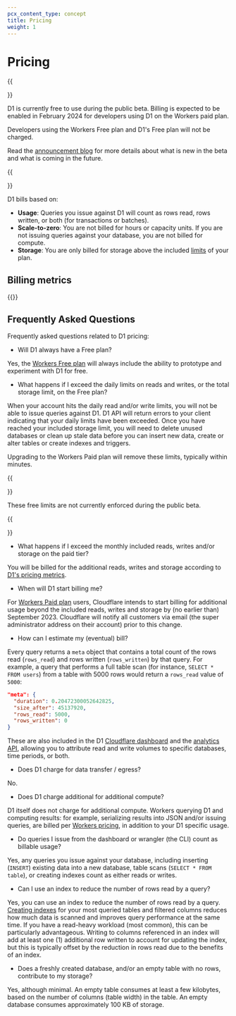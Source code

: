 ```yaml
---
pcx_content_type: concept
title: Pricing
weight: 1
---
```


# Pricing

{{<Aside type="note" header="D1 public beta">}}

D1 is currently free to use during the public beta. Billing is expected to be enabled in February 2024 for developers using D1 on the Workers paid plan.

Developers using the Workers Free plan and D1's Free plan will not be charged.

Read the [announcement blog](https://blog.cloudflare.com/d1-open-beta-is-here/) for more details about what is new in the beta and what is coming in the future.

{{</Aside>}}

D1 bills based on:

- **Usage**: Queries you issue against D1 will count as rows read, rows written, or both (for transactions or batches).
- **Scale-to-zero**: You are not billed for hours or capacity units. If you are not issuing queries against your database, you are not billed for compute.
- **Storage**: You are only billed for storage above the included [limits](/d1/platform/limits/) of your plan.

## Billing metrics

{{<render file="_d1-pricing.md" productFolder="workers">}}

## Frequently Asked Questions

Frequently asked questions related to D1 pricing:

- Will D1 always have a Free plan?

Yes, the [Workers Free plan](/workers/platform/pricing/#workers) will always include the ability to prototype and experiment with D1 for free.

- What happens if I exceed the daily limits on reads and writes, or the total storage limit, on the Free plan?

When your account hits the daily read and/or write limits, you will not be able to issue queries against D1. D1 API will return errors to your client indicating that your daily limits have been exceeded. Once you have reached your included storage limit, you will need to delete unused databases or clean up stale data before you can insert new data, create or alter tables or create indexes and triggers.

Upgrading to the Workers Paid plan will remove these limits, typically within minutes.

{{<Aside type="note">}}

These free limits are not currently enforced during the public beta.

{{</Aside>}}

- What happens if I exceed the monthly included reads, writes and/or storage on the paid tier?

You will be billed for the additional reads, writes and storage according to [D1's pricing metrics](#billing-metrics).

- When will D1 start billing me?

For [Workers Paid plan](/workers/platform/pricing/#workers) users, Cloudflare intends to start billing for additional usage beyond the included reads, writes and storage by (no earlier than) September 2023. Cloudflare will notify all customers via email (the super administrator address on their account) prior to this change.

- How can I estimate my (eventual) bill?

Every query returns a `meta` object that contains a total count of the rows read (`rows_read`) and rows written (`rows_written`) by that query. For example, a query that performs a full table scan (for instance, `SELECT * FROM users`) from a table with 5000 rows would return a `rows_read` value of `5000`:

```json
"meta": {
  "duration": 0.20472300052642825,
  "size_after": 45137920,
  "rows_read": 5000,
  "rows_written": 0
}
```

These are also included in the D1 [Cloudflare dashboard](https://dash.cloudflare.com) and the [analytics API](/d1/observability/metrics-analytics/), allowing you to attribute read and write volumes to specific databases, time periods, or both.

- Does D1 charge for data transfer / egress?

No.

- Does D1 charge additional for additional compute?

D1 itself does not charge for additional compute. Workers querying D1 and computing results: for example, serializing results into JSON and/or issuing queries, are billed per [Workers pricing](/workers/platform/pricing/#workers), in addition to your D1 specific usage.

- Do queries I issue from the dashboard or wrangler (the CLI) count as billable usage?

Yes, any queries you issue against your database, including inserting (`INSERT`) existing data into a new database, table scans (`SELECT * FROM table`), or creating indexes count as either reads or writes.

- Can I use an index to reduce the number of rows read by a query?

Yes, you can use an index to reduce the number of rows read by a query. [Creating indexes](/d1/manage-databases/use-indexes/) for your most queried tables and filtered columns reduces how much data is scanned and improves query performance at the same time. If you have a read-heavy workload (most common), this can be particularly advantageous. Writing to columns referenced in an index will add at least one (1) additional row written to account for updating the index, but this is typically offset by the reduction in rows read due to the benefits of an index.

- Does a freshly created database, and/or an empty table with no rows, contribute to my storage?

Yes, although minimal. An empty table consumes at least a few kilobytes, based on the number of columns (table width) in the table. An empty database consumes approximately 100 KB of storage.
